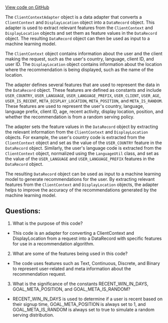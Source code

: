[View code on GitHub](https://github.com/misbahsy/the-algorithm/follow-recommendations-service/common/src/main/scala/com/twitter/follow_recommendations/common/feature_hydration/adapters/ClientContextAdapter.scala)

The `ClientContextAdapter` object is a data adapter that converts a `ClientContext` and `DisplayLocation` object into a `DataRecord` object. This adapter is used to extract relevant features from the `ClientContext` and `DisplayLocation` objects and set them as feature values in the `DataRecord` object. The resulting `DataRecord` object can then be used as input to a machine learning model.

The `ClientContext` object contains information about the user and the client making the request, such as the user's country, language, client ID, and user ID. The `DisplayLocation` object contains information about the location where the recommendation is being displayed, such as the name of the location.

The adapter defines several features that are used to represent the data in the `DataRecord` object. These features are defined as constants and include `USER_COUNTRY`, `USER_LANGUAGE`, `USER_LANGUAGE_PREFIX`, `USER_CLIENT`, `USER_AGE`, `USER_IS_RECENT`, `META_DISPLAY_LOCATION`, `META_POSITION`, and `META_IS_RANDOM`. These features are used to represent the user's country, language, language prefix, client ID, age, recent activity, display location, position, and whether the recommendation is from a random serving policy.

The adapter sets the feature values in the `DataRecord` object by extracting the relevant information from the `ClientContext` and `DisplayLocation` objects. For example, the user's country code is extracted from the `ClientContext` object and set as the value of the `USER_COUNTRY` feature in the `DataRecord` object. Similarly, the user's language code is extracted from the `ClientContext` object, normalized using the `LanguageUtil` class, and set as the value of the `USER_LANGUAGE` and `USER_LANGUAGE_PREFIX` features in the `DataRecord` object.

The resulting `DataRecord` object can be used as input to a machine learning model to generate recommendations for the user. By extracting relevant features from the `ClientContext` and `DisplayLocation` objects, the adapter helps to improve the accuracy of the recommendations generated by the machine learning model.
## Questions: 
 1. What is the purpose of this code?
- This code is an adapter for converting a ClientContext and DisplayLocation from a request into a DataRecord with specific features for use in a recommendation algorithm.

2. What are some of the features being used in this code?
- The code uses features such as Text, Continuous, Discrete, and Binary to represent user-related and meta information about the recommendation request.

3. What is the significance of the constants RECENT_WIN_IN_DAYS, GOAL_META_POSITION, and GOAL_META_IS_RANDOM?
- RECENT_WIN_IN_DAYS is used to determine if a user is recent based on their signup time, GOAL_META_POSITION is always set to 1, and GOAL_META_IS_RANDOM is always set to true to simulate a random serving distribution.
